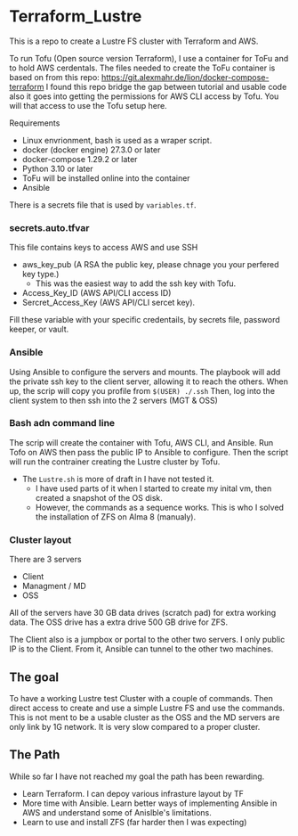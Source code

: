# Terraform_Lustre
This is a repo to create a Lustre FS cluster with Terraform and AWS.

To run Tofu (Open source version Terraform), I use a container for ToFu and to hold AWS cerdentals.
The files needed to create the ToFu container is based on from this repo: https://git.alexmahr.de/lion/docker-compose-terraform
I found this repo bridge the gap between tutorial and usable code also it goes into getting the permissions for AWS CLI access by Tofu.
You will that access to use the Tofu setup here. 

Requirements 
* Linux envrionment, bash is used as a wraper script.
* docker (docker engine) 27.3.0 or later
* docker-compose 1.29.2 or later
* Python 3.10 or later
* ToFu will be installed online into the container
* Ansible 

There is a secrets file that is used by `variables.tf`.
### secrets.auto.tfvar 
This file contains keys to access AWS and use SSH
* aws_key_pub (A RSA the public key, please chnage you your perfered key type.)
  * This was the easiest way to add the ssh key with Tofu.     
* Access_Key_ID (AWS API/CLI access ID)
* Sercret_Access_Key (AWS API/CLI sercet key).

Fill these variable with your specific credentails, by secrets file, password keeper, or vault.

### Ansible
Using Ansible to configure the servers and mounts.
The playbook will add the private ssh key to the client server, allowing it to reach the others.
When up, the scrip will copy you profile from `$(USER) ./.ssh` 
Then, log into the client system to then ssh into the 2 servers (MGT & OSS)

### Bash adn command line
The scrip will create the container with Tofu, AWS CLI, and Ansible.
Run Tofo on AWS then pass the public IP to Ansible to configure.
Then the script will run the contrainer creating the Lustre cluster by Tofu.
* The `Lustre.sh` is more of draft in I have not tested it.
  *  I have used parts of it when I started to create my inital vm, then created a snapshot of the OS disk.
  *  However, the commands as a sequence works.  This is who I solved the installation of ZFS on Alma 8 (manualy).    

### Cluster layout
There are 3 servers 
* Client
* Managment / MD
* OSS

All of the servers have 30 GB data drives (scratch pad) for extra working data.
The OSS drive has a extra drive 500 GB drive for ZFS.

The Client also is a jumpbox or portal to the other two servers.  I only public IP is to the Client.
From it, Ansible can tunnel to the other two machines.
 
## The goal
To have a working Lustre test Cluster with a couple of commands.
Then direct access to create and use a simple Lustre FS and use the commands. 
This is not ment to be a usable cluster as the OSS and the MD servers are only link by 1G network.  It is very slow compared to a proper cluster.

## The Path
While so far I have not reached my goal the path has been rewarding.
* Learn Terraform.  I can depoy various infrasture layout by TF
* More time with Ansible.  Learn better ways of implementing Ansible in AWS and understand some of Anislble's limitations.
* Learn to use and install ZFS (far harder then I was expecting)
